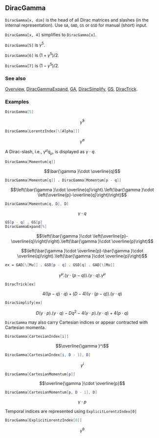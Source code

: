 ## DiracGamma

`DiracGamma[x, dim]` is the head of all Dirac matrices and slashes (in the internal representation). Use `GA`, `GAD`, `GS` or `GSD` for manual (short) input.

`DiracGamma[x, 4]` simplifies to `DiracGamma[x]`.

`DiracGamma[5]`  is $\gamma ^5$.

`DiracGamma[6]` is $(1+\gamma ^5)/2$.

`DiracGamma[7]` is $(1-\gamma ^5)/2$.

### See also

[Overview](Extra/FeynCalc.md), [DiracGammaExpand](DiracGammaExpand.md), [GA](GA.md), [DiracSimplify](DiracSimplify.md), [GS](GS.md), [DiracTrick](DiracTrick.md).

### Examples

```mathematica
DiracGamma[5]
```

$$\bar{\gamma }^5$$

```mathematica
DiracGamma[LorentzIndex[\[Alpha]]]
```

$$\bar{\gamma }^{\alpha }$$

A Dirac-slash, i.e., $\gamma ^{\mu }q_{\mu}$, is displayed as $\gamma \cdot q$.

```mathematica
DiracGamma[Momentum[q]] 
```

$$\bar{\gamma }\cdot \overline{q}$$

```mathematica
DiracGamma[Momentum[q]] . DiracGamma[Momentum[p - q]]
```

$$\left(\bar{\gamma }\cdot \overline{q}\right).\left(\bar{\gamma }\cdot \left(\overline{p}-\overline{q}\right)\right)$$

```mathematica
DiracGamma[Momentum[q, D], D] 
```

$$\gamma \cdot q$$

```mathematica
GS[p - q] . GS[p]
DiracGammaExpand[%]
```

$$\left(\bar{\gamma }\cdot \left(\overline{p}-\overline{q}\right)\right).\left(\bar{\gamma }\cdot \overline{p}\right)$$

$$\left(\bar{\gamma }\cdot \overline{p}-\bar{\gamma }\cdot \overline{q}\right).\left(\bar{\gamma }\cdot \overline{p}\right)$$

```mathematica
ex = GAD[\[Mu]] . GSD[p - q] . GSD[q] . GAD[\[Mu]]
```

$$\gamma ^{\mu }.(\gamma \cdot (p-q)).(\gamma \cdot q).\gamma ^{\mu }$$

```mathematica
DiracTrick[ex]
```

$$4 ((p-q)\cdot q)+(D-4) (\gamma \cdot (p-q)).(\gamma \cdot q)$$

```mathematica
DiracSimplify[ex]
```

$$D (\gamma \cdot p).(\gamma \cdot q)-D q^2-4 (\gamma \cdot p).(\gamma \cdot q)+4 (p\cdot q)$$

`DiracGamma` may also carry Cartesian indices or appear contracted with Cartesian momenta.

```mathematica
DiracGamma[CartesianIndex[i]]
```

$$\overline{\gamma }^i$$

```mathematica
DiracGamma[CartesianIndex[i, D - 1], D]
```

$$\gamma ^i$$

```mathematica
DiracGamma[CartesianMomentum[p]]
```

$$\overline{\gamma }\cdot \overline{p}$$

```mathematica
DiracGamma[CartesianMomentum[p, D - 1], D]
```

$$\gamma \cdot p$$

Temporal indices are represented using `ExplicitLorentzIndex[0]`

```mathematica
DiracGamma[ExplicitLorentzIndex[0]]
```

$$\bar{\gamma }^0$$